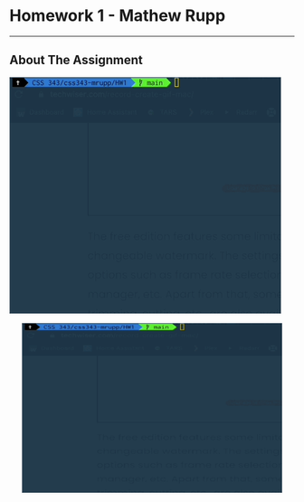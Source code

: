 # Homework 1 - Mathew Rupp
---
## About The Assignment
![Assignment Demo](images/demo.gif)
<p align="center">
  <img width="460" height="300" src="images/demo.gif">
</p>
